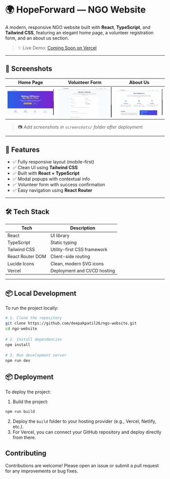 # 🌍 HopeForward — NGO Website

A modern, responsive NGO website built with **React**, **TypeScript**, and **Tailwind CSS**, featuring an elegant home page, a volunteer registration form, and an about us section.

> ✨ Live Demo: [Coming Soon on Vercel](#deployment)

---

## 📸 Screenshots

| Home Page                       | Volunteer Form                       | About Us                          |
| ------------------------------- | ------------------------------------ | --------------------------------- |
| ![Home](public/screenshots/home.png) | ![Form](public/screenshots/volunteer.png) | ![About](public/screenshots/about.png) |

> 📷 _Add screenshots in `screenshots/` folder after deployment_

---

## 🚀 Features

- ✅ Fully responsive layout (mobile-first)
- ✅ Clean UI using **Tailwind CSS**
- ✅ Built with **React + TypeScript**
- ✅ Modal popups with contextual info
- ✅ Volunteer form with success confirmation
- ✅ Easy navigation using **React Router**

---

## 🛠️ Tech Stack

| Tech             | Description                  |
| ---------------- | ---------------------------- |
| React            | UI library                   |
| TypeScript       | Static typing                |
| Tailwind CSS     | Utility-first CSS framework  |
| React Router DOM | Client-side routing          |
| Lucide Icons     | Clean, modern SVG icons      |
| Vercel           | Deployment and CI/CD hosting |

---

## 📦 Local Development

To run the project locally:

```bash
# 1. Clone the repository
git clone https://github.com/deepakpatil26/ngo-website.git
cd ngo-website

# 2. Install dependencies
npm install

# 3. Run development server
npm run dev
```

## 📦 Deployment

To deploy the project:

1. Build the project:

```bash
npm run build
```

2. Deploy the `build` folder to your hosting provider (e.g., Vercel, Netlify, etc.).
3. For Vercel, you can connect your GitHub repository and deploy directly from there.

## Contributing

Contributions are welcome! Please open an issue or submit a pull request for any improvements or bug fixes.